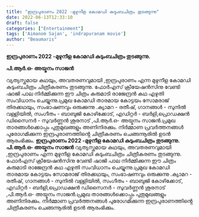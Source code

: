 ```yaml
---
title: "ഇന്ദ്രപുരാണം 2022 -മുഴുനീള കോമഡി കുടുംബചിത്രം തുടങ്ങുന്നു"
date: 2022-06-13T12:33:10
draft: false
categories: ["Entertainment"]
tags: ['Aimanom Sajan', 'indrapuranam movie']
author: "Beaumaris"
---
```


<strong>ഇന്ദ്രപുരാണം 2022 -മുഴുനീള കോമഡി കുടുംബചിത്രം തുടങ്ങുന്നു.</strong>

<strong>പി.ആർ.ഒ- അയ്മനം സാജൻ</strong>

വ്യത്യസ്തമായ കഥയും, അവതരണവുമായി ,ഇന്ദ്രപുരാണം എന്ന മുഴുനീള കോമഡി കുടുംബചിത്രം ചിത്രീകരണം തുടങ്ങുന്നു. ഫോർഎസ് ക്രീയേഷൻസിനു വേണ്ടി ഷാജി പാല നിർമ്മിക്കുന്ന ഈ ചിത്രം കരുമാടി രാജേന്ദ്രൻ കഥ എഴുതി സംവിധാനം ചെയ്യുന്നു.പ്രമുഖ കോമഡി താരമായ കോട്ടയം സോമരാജ് തിരക്കഥയും, സംഭാഷണവും ഒരുക്കുന്നു .ക്യാമറ - രതീഷ്, ഗാനങ്ങൾ - സുനിൽ വള്ളിയിൽ, സംഗീതം - ബാബുജി കോഴിക്കോട്, എഡിറ്റർ - ബർളി,പ്രൊഡക്ഷൻ ഡിസൈനർ - സുവർണ്ണൻ ശൂരനാട് ,പി.ആർ.ഒ- അയ്മനം സാജൻ.പ്രമുഖ താരങ്ങൾക്കൊപ്പം പുതുമുഖങ്ങളും അണിനിരക്കും. നിർമ്മാണ പ്രവർത്തനങ്ങൾ പുരോഗമിക്കുന്ന ഇന്ദ്രപുരാണത്തിൻ്റെ ചിത്രീകരണം ചെങ്ങന്നൂരിൽ ഉടൻ ആരംഭിക്കും.
**ഇന്ദ്രപുരാണം 2022 -മുഴുനീള കോമഡി കുടുംബചിത്രം തുടങ്ങുന്നു.** **പി.ആർ.ഒ- അയ്മനം സാജൻ** വ്യത്യസ്തമായ കഥയും, അവതരണവുമായി ,ഇന്ദ്രപുരാണം എന്ന മുഴുനീള കോമഡി കുടുംബചിത്രം ചിത്രീകരണം തുടങ്ങുന്നു. ഫോർഎസ് ക്രീയേഷൻസിനു വേണ്ടി ഷാജി പാല നിർമ്മിക്കുന്ന ഈ ചിത്രം കരുമാടി രാജേന്ദ്രൻ കഥ എഴുതി സംവിധാനം ചെയ്യുന്നു.പ്രമുഖ കോമഡി താരമായ കോട്ടയം സോമരാജ് തിരക്കഥയും, സംഭാഷണവും ഒരുക്കുന്നു .ക്യാമറ - രതീഷ്, ഗാനങ്ങൾ - സുനിൽ വള്ളിയിൽ, സംഗീതം - ബാബുജി കോഴിക്കോട്, എഡിറ്റർ - ബർളി,പ്രൊഡക്ഷൻ ഡിസൈനർ - സുവർണ്ണൻ ശൂരനാട് ,പി.ആർ.ഒ- അയ്മനം സാജൻ.പ്രമുഖ താരങ്ങൾക്കൊപ്പം പുതുമുഖങ്ങളും അണിനിരക്കും. നിർമ്മാണ പ്രവർത്തനങ്ങൾ പുരോഗമിക്കുന്ന ഇന്ദ്രപുരാണത്തിൻ്റെ ചിത്രീകരണം ചെങ്ങന്നൂരിൽ ഉടൻ ആരംഭിക്കും.
